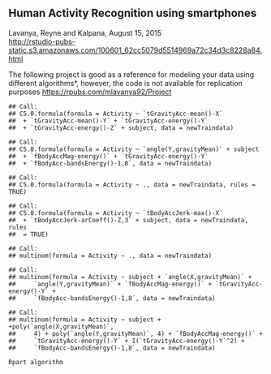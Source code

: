 Human Activity Recognition using smartphones
---

Lavanya, Reyne and Kalpana, August 15, 2015  
http://rstudio-pubs-static.s3.amazonaws.com/100601_62cc5079d5514969a72c34d3c8228a84.html


The following project is good as a reference for modeling your data
using different algorithms*, however, the code is not available for replication purposes
https://rpubs.com/mlavanya92/Project



```
## Call:
## C5.0.formula(formula = Activity ~ `tGravityAcc-mean()-X`
##  + `tGravityAcc-mean()-Y` + `tGravityAcc-energy()-Y`
##  + `tGravityAcc-energy()-Z` + subject, data = newTraindata)
```

```
## Call:
## C5.0.formula(formula = Activity ~ `angle(Y,gravityMean)` + subject
##  + `fBodyAccMag-energy()` + `tGravityAcc-energy()-Y`
##  + `fBodyAcc-bandsEnergy()-1,8`, data = newTraindata)
```



```
## Call:
## C5.0.formula(formula = Activity ~ ., data = newTraindata, rules = TRUE)
```

```
## Call:
## C5.0.formula(formula = Activity ~ `tBodyAccJerk-max()-X`
##  + `tBodyAccJerk-arCoeff()-Z,3` + subject, data = newTraindata, rules
##  = TRUE)
```


```
## Call:
## multinom(formula = Activity ~ ., data = newTraindata)
```


```
## Call:
## multinom(formula = Activity ~ subject + `angle(X,gravityMean)` +
##     `angle(Y,gravityMean)` + `fBodyAccMag-energy()` + `tGravityAcc-energy()-Y` +
##     `fBodyAcc-bandsEnergy()-1,8`, data = newTraindata)
```


```
## Call:
## multinom(formula = Activity ~ subject + +poly(`angle(X,gravityMean)`,
##     4) + poly(`angle(Y,gravityMean)`, 4) + `fBodyAccMag-energy()` +
##     `tGravityAcc-energy()-Y` + I(`tGravityAcc-energy()-Y`^2) +
##     `fBodyAcc-bandsEnergy()-1,8`, data = newTraindata)
```

```
Rpart algorithm
```
